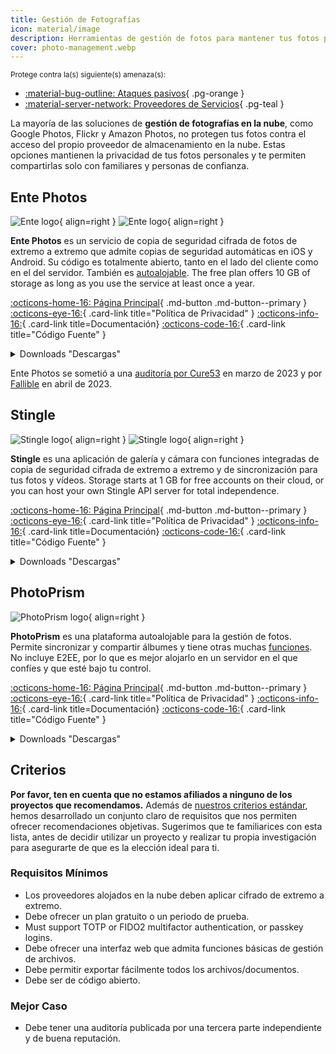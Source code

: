 ```yaml
---
title: Gestión de Fotografías
icon: material/image
description: Herramientas de gestión de fotos para mantener tus fotos personales a salvo de las miradas indiscretas de los proveedores de almacenamiento en la nube y de otros accesos no autorizados.
cover: photo-management.webp
---
```


<small>Protege contra la(s) siguiente(s) amenaza(s):</small>

- [:material-bug-outline: Ataques pasivos](basics/common-threats.md#security-and-privacy){ .pg-orange }
- [:material-server-network: Proveedores de Servicios](basics/common-threats.md#privacy-from-service-providers){ .pg-teal }

La mayoría de las soluciones de **gestión de fotografías en la nube**, como Google Photos, Flickr y Amazon Photos, no protegen tus fotos contra el acceso del propio proveedor de almacenamiento en la nube. Estas opciones mantienen la privacidad de tus fotos personales y te permiten compartirlas solo con familiares y personas de confianza.

## Ente Photos

<div class="admonition recommendation" markdown>

![Ente logo](assets/img/photo-management/ente.svg#only-light){ align=right }
![Ente logo](assets/img/photo-management/ente-dark.svg#only-dark){ align=right }

**Ente Photos** es un servicio de copia de seguridad cifrada de fotos de extremo a extremo que admite copias de seguridad automáticas en iOS y Android. Su código es totalmente abierto, tanto en el lado del cliente como en el del servidor. También es [autoalojable](https://github.com/ente-io/ente/tree/main/server#self-hosting). The free plan offers 10 GB of storage as long as you use the service at least once a year.

[:octicons-home-16: Página Principal](https://ente.io){ .md-button .md-button--primary }
[:octicons-eye-16:](https://ente.io/privacy){ .card-link title="Política de Privacidad" }
[:octicons-info-16:](https://ente.io/faq){ .card-link title=Documentación}
[:octicons-code-16:](https://github.com/ente-io/ente){ .card-link title="Código Fuente" }

<details class="downloads" markdown>
<summary>Downloads "Descargas"</summary>

- [:simple-googleplay: Google Play](https://play.google.com/store/apps/details?id=io.ente.photos)
- [:simple-android: Android](https://ente.io/download)
- [:simple-appstore: App Store](https://apps.apple.com/app/id1542026904)
- [:simple-github: GitHub](https://github.com/ente-io/ente/releases?q=photos)
- [:fontawesome-brands-windows: Windows](https://ente.io/download)
- [:simple-apple: macOS](https://ente.io/download)
- [:simple-linux: Linux](https://ente.io/download)
- [:octicons-globe-16: Web](https://web.ente.io)

</details>

</div>

Ente Photos se sometió a una [auditoría por Cure53](https://ente.io/blog/cryptography-audit) en marzo de 2023 y por [Fallible](https://ente.io/reports/Fallible-Audit-Report-19-04-2023.pdf) en abril de 2023.

## Stingle

<div class="admonition recommendation" markdown>

![Stingle logo](assets/img/photo-management/stingle.png#only-light){ align=right }
![Stingle logo](assets/img/photo-management/stingle-dark.png#only-dark){ align=right }

**Stingle** es una aplicación de galería y cámara con funciones integradas de copia de seguridad cifrada de extremo a extremo y de sincronización para tus fotos y vídeos. Storage starts at 1 GB for free accounts on their cloud, or you can host your own Stingle API server for total independence.

[:octicons-home-16: Página Principal](https://stingle.org){ .md-button .md-button--primary }
[:octicons-eye-16:](https://stingle.org/privacy){ .card-link title="Política de Privacidad" }
[:octicons-info-16:](https://stingle.org/faq){ .card-link title=Documentación}
[:octicons-code-16:](https://github.com/stingle){ .card-link title="Código Fuente" }

<details class="downloads" markdown>
<summary>Downloads "Descargas"</summary>

- [:simple-googleplay: Google Play](https://play.google.com/store/apps/details?id=org.stingle.photos)
- [:simple-android: Android](https://f-droid.org/en/packages/org.stingle.photos)
- [:simple-appstore: App Store](https://apps.apple.com/app/id1582535448)
- [:simple-github: GitHub](https://github.com/stingle/stingle-photos-android/releases)

</details>

</div>

## PhotoPrism

<div class="admonition recommendation" markdown>

![PhotoPrism logo](assets/img/photo-management/photoprism.svg){ align=right }

**PhotoPrism** es una plataforma autoalojable para la gestión de fotos. Permite sincronizar y compartir álbumes y tiene otras muchas [funciones](https://photoprism.app/features). No incluye E2EE, por lo que es mejor alojarlo en un servidor en el que confíes y que esté bajo tu control.

[:octicons-home-16: Página Principal](https://photoprism.app){ .md-button .md-button--primary }
[:octicons-eye-16:](https://photoprism.app/privacy){ .card-link title="Política de Privacidad" }
[:octicons-info-16:](https://photoprism.app/kb){ .card-link title=Documentación}
[:octicons-code-16:](https://github.com/photoprism){ .card-link title="Código Fuente" }

<details class="downloads" markdown>
<summary>Downloads "Descargas"</summary>

- [:simple-github: GitHub](https://github.com/photoprism)

</details>

</div>

## Criterios

**Por favor, ten en cuenta que no estamos afiliados a ninguno de los proyectos que recomendamos.** Además de [nuestros criterios estándar](about/criteria.md), hemos desarrollado un conjunto claro de requisitos que nos permiten ofrecer recomendaciones objetivas. Sugerimos que te familiarices con esta lista, antes de decidir utilizar un proyecto y realizar tu propia investigación para asegurarte de que es la elección ideal para ti.

### Requisitos Mínimos

- Los proveedores alojados en la nube deben aplicar cifrado de extremo a extremo.
- Debe ofrecer un plan gratuito o un periodo de prueba.
- Must support TOTP or FIDO2 multifactor authentication, or passkey logins.
- Debe ofrecer una interfaz web que admita funciones básicas de gestión de archivos.
- Debe permitir exportar fácilmente todos los archivos/documentos.
- Debe ser de código abierto.

### Mejor Caso

- Debe tener una auditoría publicada por una tercera parte independiente y de buena reputación.
